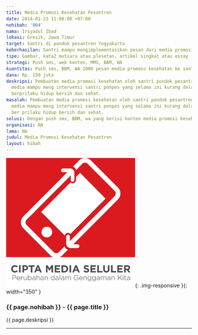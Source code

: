 ```yaml
---
title: Media Promosi Kesehatan Pesantren
date: 2014-01-23 11:08:00 +07:00
nohibah: '004'
nama: Irsyadul Ibad
lokasi: Gresik, Jawa Timur
target: Santri di pondok pesantren Yogyakarta
keberhasilan: Santri mampu mengimplementasikan pesan dari media promosi kesehatan.
tipe: Gambar, kata2 mutiara atau plesetan, artikel singkat atau essay
strategi: Push sms, web konten, MMS, BBM, WA
kuantitas: Push sms, BBM, WA 1000 pesan media promoso kesehatan ke santri
dana: Rp. 150 juta
deskripsi: Pembuatan media promosi kesehatan oleh santri pondok pesantren dengan harapan
  media mampu meng intervensi santri ponpes yang selama ini kurang dalam kesadaran
  berprilaku hidup bersih dan sehat.
masalah: Pembuatan media promosi kesehatan oleh santri pondok pesantren dengan harapan
  media mampu meng intervensi santri ponpes yang selama ini kurang dalam kesadaran
  ber prilaku hidup bersih dan sehat.
solusi: Dengan push sms, BBM, wa yang berisi konten media promosi kesehatan PHBS.
organisasi: NA
lama: NA
judul: Media Promosi Kesehatan Pesantren
layout: hibah
---
```


![004](/static/img/hibahcms/cms-placeholder.jpg){: .img-responsive }{: width="350" }

### {{ page.nohibah }} - {{ page.title }}

{{ page.deskripsi }}

---
